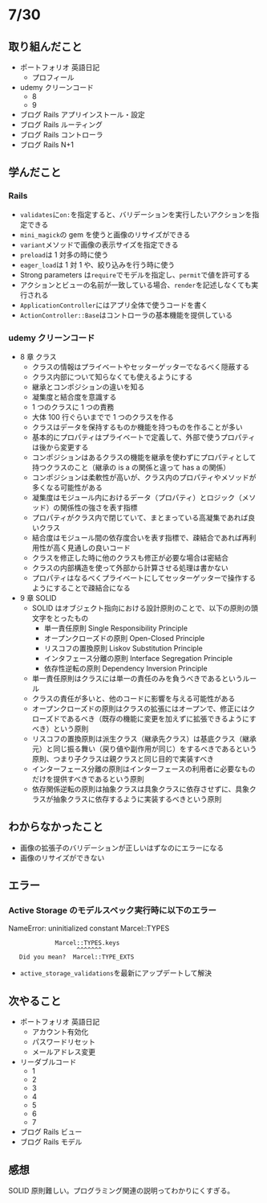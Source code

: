# 7/30

## 取り組んだこと

- ポートフォリオ 英語日記
  - プロフィール
- udemy クリーンコード
  - 8
  - 9
- ブログ Rails アプリインストール・設定
- ブログ Rails ルーティング
- ブログ Rails コントローラ
- ブログ Rails N+1

## 学んだこと

### Rails

- `validates`に`on:`を指定すると、バリデーションを実行したいアクションを指定できる
- `mini_magick`の gem を使うと画像のリサイズができる
- `variant`メソッドで画像の表示サイズを指定できる
- `preload`は 1 対多の時に使う
- `eager_load`は 1 対 1 や、絞り込みを行う時に使う
- Strong parameters は`require`でモデルを指定し、`permit`で値を許可する
- アクションとビューの名前が一致している場合、`render`を記述しなくても実行される
- `ApplicationController`にはアプリ全体で使うコードを書く
- `ActionController::Base`はコントローラの基本機能を提供している

### udemy クリーンコード

- 8 章 クラス
  - クラスの情報はプライベートやセッターゲッターでなるべく隠蔽する
  - クラス内部について知らなくても使えるようにする
  - 継承とコンポジションの違いを知る
  - 凝集度と結合度を意識する
  - 1 つのクラスに 1 つの責務
  - 大体 100 行ぐらいまでで 1 つのクラスを作る
  - クラスはデータを保持するものか機能を持つものを作ることが多い
  - 基本的にプロパティはプライベートで定義して、外部で使うプロパティは後から変更する
  - コンポジションはあるクラスの機能を継承を使わずにプロパティとして持つクラスのこと（継承の is a の関係と違って has a の関係）
  - コンポジションは柔軟性が高いが、クラス内のプロパティやメソッドが多くなる可能性がある
  - 凝集度はモジュール内におけるデータ（プロパティ）とロジック（メソッド）の関係性の強さを表す指標
  - プロパティがクラス内で閉じていて、まとまっている高凝集であれば良いクラス
  - 結合度はモジュール間の依存度合いを表す指標で、疎結合であれば再利用性が高く見通しの良いコード
  - クラスを修正した時に他のクラスも修正が必要な場合は密結合
  - クラスの内部構造を使って外部から計算させる処理は書かない
  - プロパティはなるべくプライベートにしてセッターゲッターで操作するようにすることで疎結合になる
- 9 章 SOLID
  - SOLID はオブジェクト指向における設計原則のことで、以下の原則の頭文字をとったもの
    - 単一責任原則 Single Responsibility Principle
    - オープンクローズドの原則 Open-Closed Principle
    - リスコフの置換原則 Liskov Substitution Principle
    - インタフェース分離の原則 Interface Segregation Principle
    - 依存性逆転の原則 Dependency Inversion Principle
  - 単一責任原則はクラスには単一の責任のみを負うべきであるというルール
  - クラスの責任が多いと、他のコードに影響を与える可能性がある
  - オープンクローズドの原則はクラスの拡張にはオープンで、修正にはクローズドであるべき（既存の機能に変更を加えずに拡張できるようにすべき）という原則
  - リスコフの置換原則は派生クラス（継承先クラス）は基底クラス（継承元）と同じ振る舞い（戻り値や副作用が同じ）をするべきであるという原則、つまり子クラスは親クラスと同じ目的で実装すべき
  - インターフェース分離の原則はインターフェースの利用者に必要なものだけを提供すべきであるという原則
  - 依存関係逆転の原則は抽象クラスは具象クラスに依存させずに、具象クラスが抽象クラスに依存するように実装するべきという原則

## わからなかったこと

- 画像の拡張子のバリデーションが正しいはずなのにエラーになる
- 画像のリサイズができない

## エラー

### Active Storage のモデルスペック実行時に以下のエラー

NameError:
uninitialized constant Marcel::TYPES

                 Marcel::TYPES.keys
                       ^^^^^^^
       Did you mean?  Marcel::TYPE_EXTS

- `active_storage_validations`を最新にアップデートして解決

## 次やること

- ポートフォリオ 英語日記
  - アカウント有効化
  - パスワードリセット
  - メールアドレス変更
- リーダブルコード
  - 1
  - 2
  - 3
  - 4
  - 5
  - 6
  - 7
- ブログ Rails ビュー
- ブログ Rails モデル

## 感想

SOLID 原則難しい。プログラミング関連の説明ってわかりにくすぎる。
